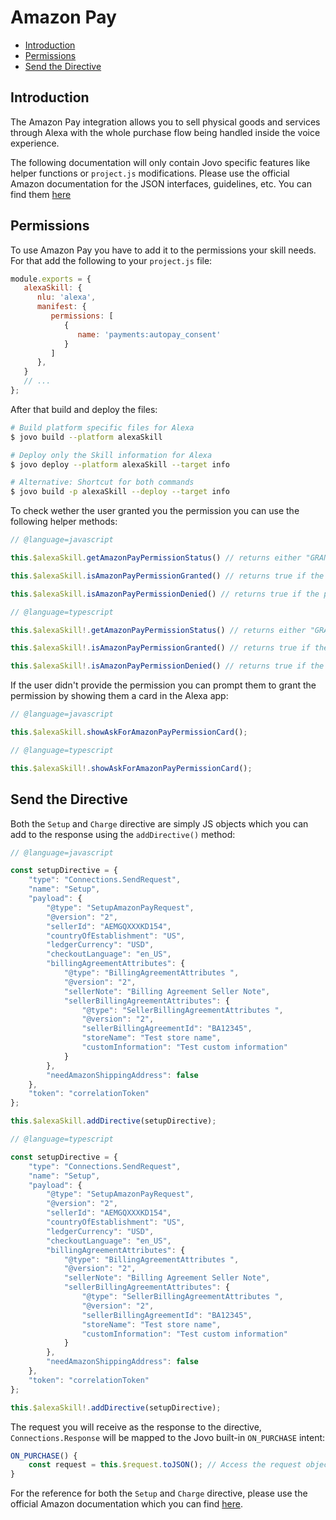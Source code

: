 # Amazon Pay

* [Introduction](#introduction)
* [Permissions](#permissions)
* [Send the Directive](#send-the-directive)

## Introduction

The Amazon Pay integration allows you to sell physical goods and services through Alexa with the whole purchase flow being handled inside the voice experience.

The following documentation will only contain Jovo specific features like helper functions or `project.js` modifications. Please use the official Amazon documentation for the JSON interfaces, guidelines, etc. You can find them [here](https://developer.amazon.com/docs/amazon-pay/amazon-pay-overview.html)

## Permissions

To use Amazon Pay you have to add it to the permissions your skill needs. For that add the following to your `project.js` file:

```javascript
module.exports = {
   alexaSkill: {
      nlu: 'alexa',
      manifest: {
         permissions: [
            {
               name: 'payments:autopay_consent'
            }
         ]
      },
   }
   // ...
};
```

After that build and deploy the files:

```sh
# Build platform specific files for Alexa
$ jovo build --platform alexaSkill

# Deploy only the Skill information for Alexa
$ jovo deploy --platform alexaSkill --target info

# Alternative: Shortcut for both commands
$ jovo build -p alexaSkill --deploy --target info
```

To check wether the user granted you the permission you can use the following helper methods:

```javascript
// @language=javascript

this.$alexaSkill.getAmazonPayPermissionStatus() // returns either "GRANTED" or "DENIED"

this.$alexaSkill.isAmazonPayPermissionGranted() // returns true if the permission was granted

this.$alexaSkill.isAmazonPayPermissionDenied() // returns true if the permission was denied

// @language=typescript

this.$alexaSkill!.getAmazonPayPermissionStatus() // returns either "GRANTED" or "DENIED"

this.$alexaSkill!.isAmazonPayPermissionGranted() // returns true if the permission was granted

this.$alexaSkill!.isAmazonPayPermissionDenied() // returns true if the permission was denied
```

If the user didn't provide the permission you can prompt them to grant the permission by showing them a card in the Alexa app:

```javascript
// @language=javascript

this.$alexaSkill.showAskForAmazonPayPermissionCard();

// @language=typescript

this.$alexaSkill!.showAskForAmazonPayPermissionCard();
```

## Send the Directive

Both the `Setup` and `Charge` directive are simply JS objects which you can add to the response using the `addDirective()` method:

```javascript
// @language=javascript

const setupDirective = {
    "type": "Connections.SendRequest",
    "name": "Setup",
    "payload": {
        "@type": "SetupAmazonPayRequest",
        "@version": "2",
        "sellerId": "AEMGQXXXKD154",
        "countryOfEstablishment": "US",
        "ledgerCurrency": "USD",
        "checkoutLanguage": "en_US",
        "billingAgreementAttributes": {
            "@type": "BillingAgreementAttributes ",
            "@version": "2",
            "sellerNote": "Billing Agreement Seller Note",
            "sellerBillingAgreementAttributes": {
                "@type": "SellerBillingAgreementAttributes ",
                "@version": "2",
                "sellerBillingAgreementId": "BA12345",
                "storeName": "Test store name",
                "customInformation": "Test custom information"
            }
        },
        "needAmazonShippingAddress": false
    },
    "token": "correlationToken"
};

this.$alexaSkill.addDirective(setupDirective);

// @language=typescript

const setupDirective = {
    "type": "Connections.SendRequest",
    "name": "Setup",
    "payload": {
        "@type": "SetupAmazonPayRequest",
        "@version": "2",
        "sellerId": "AEMGQXXXKD154",
        "countryOfEstablishment": "US",
        "ledgerCurrency": "USD",
        "checkoutLanguage": "en_US",
        "billingAgreementAttributes": {
            "@type": "BillingAgreementAttributes ",
            "@version": "2",
            "sellerNote": "Billing Agreement Seller Note",
            "sellerBillingAgreementAttributes": {
                "@type": "SellerBillingAgreementAttributes ",
                "@version": "2",
                "sellerBillingAgreementId": "BA12345",
                "storeName": "Test store name",
                "customInformation": "Test custom information"
            }
        },
        "needAmazonShippingAddress": false
    },
    "token": "correlationToken"
};

this.$alexaSkill!.addDirective(setupDirective);
```

The request you will receive as the response to the directive, `Connections.Response` will be mapped to the Jovo built-in `ON_PURCHASE` intent:

```javascript
ON_PURCHASE() {
    const request = this.$request.toJSON(); // Access the request object
}
```

For the reference for both the `Setup` and `Charge` directive, please use the official Amazon documentation which you can find [here](https://developer.amazon.com/docs/amazon-pay/amazon-pay-apis-for-alexa.html).

<!--[metadata]: {"description": "Learn how to use the Amazon Pay feature with Jovo",
"route": "amazon-alexa/pay" }-->

